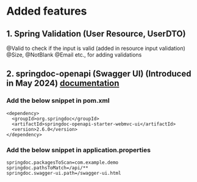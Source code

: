 # Added features

## 1. Spring Validation (User Resource, UserDTO)
@Valid to check if the input is valid (added in resource input validation)
<br />
@Size, @NotBlank @Email etc., for adding validations

## 2. springdoc-openapi (Swagger UI) (Introduced in May 2024) [documentation](https://springdoc.org/#getting-started)
### Add the below snippet in pom.xml
```
<dependency> 
  <groupId>org.springdoc</groupId> 
  <artifactId>springdoc-openapi-starter-webmvc-ui</artifactId> 
  <version>2.6.0</version> 
</dependency>
```
### Add the below snippet in application.properties
```
springdoc.packagesToScan=com.example.demo
springdoc.pathsToMatch=/api/**
springdoc.swagger-ui.path=/swagger-ui.html
```

